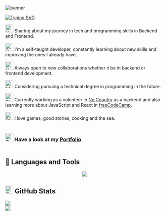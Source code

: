![banner](https://github.com/jigcolapaolo/jigcolapaolo/assets/145474462/5724bd70-ed85-4de1-a709-02d61116a813)


[![Typing SVG](https://readme-typing-svg.demolab.com?font=DotGothic16&size=50&duration=3000&pause=2000&color=1670FF&center=true&vCenter=true&random=false&width=1050&height=60&lines=%C2%A1Welcome+to+my+Profile!;My+name+is+Juan;Full+Stack+Developer)](https://git.io/typing-svg)

<img src="https://raw.githubusercontent.com/Tarikul-Islam-Anik/Animated-Fluent-Emojis/master/Emojis/Food/Hot%20Beverage.png" alt="Hot Beverage" width="25" height="25" /> Sharing about my journey in tech and programming skills in Backend and Frontend.</br>

<img src="https://raw.githubusercontent.com/Tarikul-Islam-Anik/Animated-Fluent-Emojis/master/Emojis/Objects/Open%20Book.png" alt="Open Book" width="25" height="25" /> I'm a self-taught developer, constantly learning about new skills and improving the ones I already have.</br>

<img src="https://raw.githubusercontent.com/Tarikul-Islam-Anik/Animated-Fluent-Emojis/master/Emojis/Hand%20gestures/Handshake.png" alt="Handshake" width="25" height="25" /> Always open to new collaborations whether it be in backend or frontend development.</br>

<img src="https://raw.githubusercontent.com/Tarikul-Islam-Anik/Animated-Fluent-Emojis/master/Emojis/People/Man%20Student.png" alt="Man Student" width="25" height="25" /> Considering pursuing a technical degree in programming in the future.</br>

<img src="https://raw.githubusercontent.com/Tarikul-Islam-Anik/Animated-Fluent-Emojis/master/Emojis/Hand%20gestures/Flexed%20Biceps.png" alt="Flexed Biceps" width="25" height="25" /> Currently working as a volunteer in [No Country](https://github.com/No-Country) as a backend and also learning more about JavaScript and React in [freeCodeCamp](https://www.freecodecamp.org/).</br>

<img src="https://raw.githubusercontent.com/Tarikul-Islam-Anik/Animated-Fluent-Emojis/master/Emojis/Smilies/Blue%20Heart.png" alt="Blue Heart" width="25" height="25" /> I love games, good stories, cooking and the sea.</br></br>


### <img src="https://raw.githubusercontent.com/Tarikul-Islam-Anik/Animated-Fluent-Emojis/master/Emojis/Hand%20gestures/Backhand%20Index%20Pointing%20Right.png" alt="Backhand Index Pointing Right" width="25" height="25" /> Have a look at my [Portfolio](http://juancolapaolo-portfolio.netlify.app/)</br></br>

## 🔧 Languages and Tools
<p align="center">
  <a href="https://skillicons.dev">
    <img src="https://skillicons.dev/icons?i=cs,dotnet,mysql,postgres,cpp,py,html,css,tailwind,bootstrap,js,react,npm,git,docker,figma,cloudflare,firebase,heroku,netlify,vercel,visualstudio,vscode,codepen,linux,windows,powershell,discord,obsidian&perline=11" />
  </a>
</p>


## <img src="https://raw.githubusercontent.com/Tarikul-Islam-Anik/Animated-Fluent-Emojis/master/Emojis/Objects/Bar%20Chart.png" alt="Bar Chart" width="25" height="25" /> GitHub Stats


![](https://github-readme-streak-stats.herokuapp.com/?user=jigcolapaolo&theme=dark&hide_border=false)<br/>
![](https://github-readme-stats.vercel.app/api/top-langs/?username=jigcolapaolo&theme=dark&hide_border=false&include_all_commits=false&count_private=false&layout=compact)

